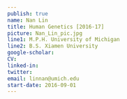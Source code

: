 ```yaml
---
publish: true
name: Nan Lin
title: Human Genetics [2016-17]
picture: Nan_Lin_pic.jpg
line1: M.P.H. University of Michigan 
line2: B.S. Xiamen University
google-scholar: 
CV:
linked-in: 
twitter: 
email: linnan@umich.edu
start-date: 2016-09-01
---
```

